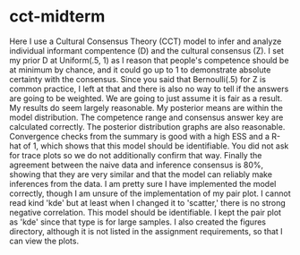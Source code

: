 # cct-midterm

Here I use a Cultural Consensus Theory (CCT) model to infer and analyze individual informant compentence (D) and the cultural consensus (Z). I set my prior D at Uniform(.5, 1) as I reason that people's competence should be at minimum by chance, and it could go up to 1 to demonstrate absolute certainty with the consensus. Since you said that Bernoulli(.5) for Z is common practice, I left at that and there is also no way to tell if the answers are going to be weighted. We are going to just assume it is fair as a result. My results do seem largely reasonable. My posterior means are within the model distribution. The competence range and consensus answer key are calculated correctly. The posterior distribution graphs are also reasonable. Convergence checks from the summary is good with a high ESS and a R-hat of 1, which shows that this model should be identifiable. You did not ask for trace plots so we do not additionally confirm that way. Finally the agreement between the naive data and inference consensus is 80%, showing that they are very similar and that the model can reliably make inferences from the data. I am pretty sure I have implemented the model correctly, though I am unsure of the implementation of my pair plot. I cannot read kind 'kde' but at least when I changed it to 'scatter,' there is no strong negative correlation. This model should be identifiable. I kept the pair plot as 'kde' since that type is for large samples. I also created the figures directory, although it is not listed in the assignment requirements, so that I can view the plots. 

